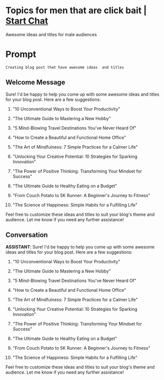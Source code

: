 

# Topics for men that are  click bait | [Start Chat](https://gptcall.net/chat.html?data=%7B%22contact%22%3A%7B%22id%22%3A%22PlMCLZ0mJ7cTHm2JZUphg%22%2C%22flow%22%3Atrue%7D%7D)
Awesome  ideas and titles for male audiences 

# Prompt

```
Creating blog post that have awesome ideas  and titles
```

## Welcome Message
Sure! I'd be happy to help you come up with some awesome ideas and titles for your blog post. Here are a few suggestions:



1. "10 Unconventional Ways to Boost Your Productivity"

2. "The Ultimate Guide to Mastering a New Hobby"

3. "5 Mind-Blowing Travel Destinations You've Never Heard Of"

4. "How to Create a Beautiful and Functional Home Office"

5. "The Art of Mindfulness: 7 Simple Practices for a Calmer Life"

6. "Unlocking Your Creative Potential: 10 Strategies for Sparking Innovation"

7. "The Power of Positive Thinking: Transforming Your Mindset for Success"

8. "The Ultimate Guide to Healthy Eating on a Budget"

9. "From Couch Potato to 5K Runner: A Beginner's Journey to Fitness"

10. "The Science of Happiness: Simple Habits for a Fulfilling Life"



Feel free to customize these ideas and titles to suit your blog's theme and audience. Let me know if you need any further assistance!

## Conversation

**ASSISTANT**: Sure! I'd be happy to help you come up with some awesome ideas and titles for your blog post. Here are a few suggestions:



1. "10 Unconventional Ways to Boost Your Productivity"

2. "The Ultimate Guide to Mastering a New Hobby"

3. "5 Mind-Blowing Travel Destinations You've Never Heard Of"

4. "How to Create a Beautiful and Functional Home Office"

5. "The Art of Mindfulness: 7 Simple Practices for a Calmer Life"

6. "Unlocking Your Creative Potential: 10 Strategies for Sparking Innovation"

7. "The Power of Positive Thinking: Transforming Your Mindset for Success"

8. "The Ultimate Guide to Healthy Eating on a Budget"

9. "From Couch Potato to 5K Runner: A Beginner's Journey to Fitness"

10. "The Science of Happiness: Simple Habits for a Fulfilling Life"



Feel free to customize these ideas and titles to suit your blog's theme and audience. Let me know if you need any further assistance!

